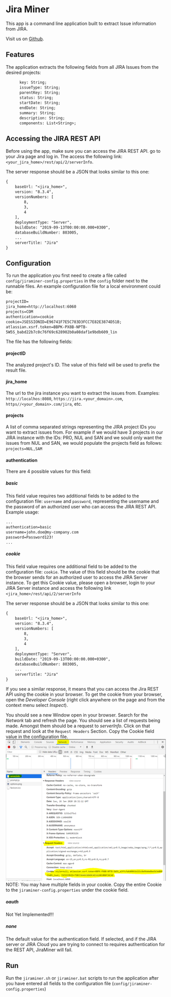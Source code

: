 # Jira Miner
This app is a command line application built to extract Issue information from JIRA. 

Visit us on [Github](https://github.com/dxworks/jira-miner).
## Features
The application extracts the following fields from all JIRA Issues from the desired projects:
```     
      key: String;
      issueType: String;
      parentKey: String;
      status: String;
      startDate: String;
      endDate: String;
      summary: String;
      description: String;
      components: List<String>;
```
## Accessing the JIRA REST API
Before using the app, make sure you can access the JIRA REST API. go to your Jira page and log in. The access the following link:
`<your_jira_home>/rest/api/2/serverInfo`.

The server response should be a JSON that looks similar to this one:
```$xslt
{
    baseUrl: "<jira_home>",
    version: "8.3.4",
    versionNumbers: [
        8,
        3,
        4
    ],
    deploymentType: "Server",
    buildDate: "2019-09-13T00:00:00.000+0300",
    databaseBuildNumber: 803005,
    ...
    serverTitle: "Jira"
}
```


## Configuration
To run the application you first need to create a file called `config/jiraminer-config.properties` in the `config` folder next to the runnable files.
An example configuration file for a local environment could be:
```$xslt
projectID=
jira_home=http://localhost:6060
projects=COM
authentication=cookie
cookie=JSESSIONID=E96741F7E5C783D3FCC7E82E3874D51B; atlassian.xsrf.token=BBPK-PX8B-NPTB-5W5S_babd22b7c0c76f69c628902b0a08daf1e9bdb609_lin
```

The file has the following fields:

#### projectID
The analyzed project's ID. The value of this field will be used to prefix the result file.

#### jira_home
The url to the jira instance you want to extract the issues from. Examples: `http://localhos:8080`, `https://jira.<your_domain>.com`, `https//<your_domain>.com/jira`, etc.

#### projects
A list of comma separated strings representing the JIRA project IDs you want to extract issues from. For example if we would have 3 projects in our JIRA instance with the IDs: PRO, NUL and SAN and we sould only want the issues from NUL and SAN, we would populate the projects field as follows: 
`projects=NUL,SAM`

#### authentication
There are 4 possible values for this field:

##### basic
This field value requires two additional fields to be added to the configuration file: `username` and `password`, representing the username and the password of an authorized user who can access the JIRA REST API.
Example usage: 
```$xslt
...
authentication=basic
username=john.doe@my-company.com
password=Password123!
...
```

##### cookie
This field value requires one additional field to be added to the configuration file: `cookie`. The value of this field should be the cookie that the browser sends for an authorized user to access the JIRA Server instance.
To get this Cookie value, please open a browser, login to your JIRA Server instance and access the following link `<jira_home>/rest/api/2/serverInfo`

The server response should be a JSON that looks similar to this one:
```$xslt
{
    baseUrl: "<jira_home>",
    version: "8.3.4",
    versionNumbers: [
        8,
        3,
        4
    ],
    deploymentType: "Server",
    buildDate: "2019-09-13T00:00:00.000+0300",
    databaseBuildNumber: 803005,
    ...
    serverTitle: "Jira"
}
```

If you see a similar response, it means that you can access the Jira REST API using the cookie in your browser.
To get the cookie from your browser, open the _Developer Console_ (right click anywhere on the page and from the context menu select _Inspect_).

You should see a new Window open in your browser. Search for the _Network_ tab and refresh the page. You should see a list of requests being made.
Amongst them should be a request to _serverInfo_. Click on that request and look at the `Request Headers` Section. Copy the Cookie field value in the configuration file. 
![](docs/jiraminer-cookie.jpg)
NOTE: You may have multiple fields in your cookie. Copy the entire Cookie to the `jiraminer-config.properties` under the cookie field.

##### oauth
Not Yet Implemented!!!
##### none
The default value for the authentication field. If selected, and if the JIRA server or JIRA Cloud you are trying to connect to requires authentication for the REST API, JiraMiner will fail.


## Run
Run the `jiraminer.sh` or `jiraminer.bat` scripts to run the application after you have entered all fields to the configuration file (`config/jiraminer-config.properties`)

